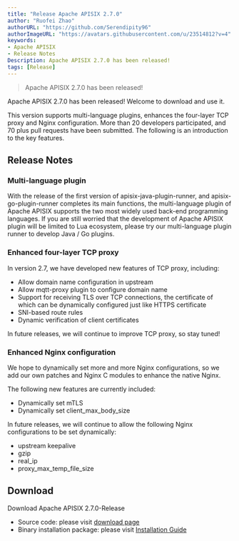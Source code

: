 ```yaml
---
title: "Release Apache APISIX 2.7.0"
author: "Ruofei Zhao"
authorURL: "https://github.com/Serendipity96"
authorImageURL: "https://avatars.githubusercontent.com/u/23514812?v=4"
keywords:
- Apache APISIX
- Release Notes
Description: Apache APISIX 2.7.0 has been released!
tags: [Release]
---
```


> Apache APISIX 2.7.0 has been released!

<!--truncate-->

Apache APISIX 2.7.0 has been released! Welcome to download and use it.

This version supports multi-language plugins, enhances the four-layer TCP proxy and Nginx configuration. More than 20 developers participated, and 70 plus pull requests have been submitted. The following is an introduction to the key features.

## Release Notes

### Multi-language plugin

With the release of the first version of apisix-java-plugin-runner, and apisix-go-plugin-runner completes its main functions, the multi-language plugin of Apache APISIX supports the two most widely used back-end programming languages. If you are still worried that the development of Apache APISIX plugin will be limited to Lua ecosystem, please try our multi-language plugin runner to develop Java / Go plugins.

### Enhanced four-layer TCP proxy

In version 2.7, we have developed new features of TCP proxy, including:

- Allow domain name configuration in upstream
- Allow mqtt-proxy plugin to configure domain name
- Support for receiving TLS over TCP connections, the certificate of which can be dynamically configured just like HTTPS certificate
- SNI-based route rules
- Dynamic verification of client certificates

In future releases, we will continue to improve TCP proxy, so stay tuned!

### Enhanced Nginx configuration

We hope to dynamically set more and more Nginx configurations, so we add our own patches and Nginx C modules to enhance the native Nginx.

The following new features are currently included:

- Dynamically set mTLS
- Dynamically set client_max_body_size

In future releases, we will continue to allow the following Nginx configurations to be set dynamically:

- upstream keepalive
- gzip
- real_ip
- proxy_max_temp_file_size

## Download

Download Apache APISIX 2.7.0-Release

- Source code: please visit [download page](https://apisix.apache.org/downloads/)
- Binary installation package: please visit [Installation Guide](https://apisix.apache.org/zh/docs/apisix/how-to-build/)
